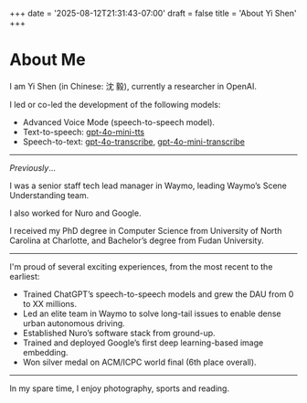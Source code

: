 +++
date = '2025-08-12T21:31:43-07:00'
draft = false
title = 'About Yi Shen'
+++

# About Me

I am Yi Shen (in Chinese: 沈 毅), currently a researcher in OpenAI.

I led or co-led the development of the following models:
* Advanced Voice Mode (speech-to-speech model).
* Text-to-speech: [gpt-4o-mini-tts](https://platform.openai.com/docs/models/gpt-4o-mini-tts)
* Speech-to-text: [gpt-4o-transcribe](https://platform.openai.com/docs/models/gpt-4o-transcribe), [gpt-4o-mini-transcribe](https://platform.openai.com/docs/models/gpt-4o-mini-transcribe)
---
*Previously*...

I was a senior staff tech lead manager in Waymo, leading Waymo’s Scene Understanding team.

I also worked for Nuro and Google.

I received my PhD degree in Computer Science from University of North Carolina at Charlotte, and Bachelor’s degree from Fudan University.

---
I'm proud of several exciting experiences, from the most recent to the earliest:

- Trained ChatGPT’s speech-to-speech models and grew the DAU from 0 to XX millions.
- Led an elite team in Waymo to solve long-tail issues to enable dense urban autonomous driving.
- Established Nuro’s software stack from ground-up.
- Trained and deployed Google’s first deep learning-based image embedding.
- Won silver medal on ACM/ICPC world final (6th place overall).

---
In my spare time, I enjoy photography, sports and reading.
